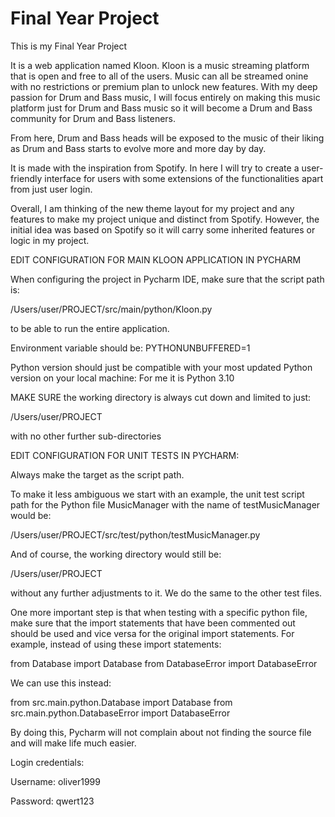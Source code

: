 # Final Year Project

This is my Final Year Project

It is a web application named Kloon. Kloon is a music streaming platform that is open and free to all of the users. Music can all be streamed onine with no restrictions or premium plan to unlock new features. With my deep passion for Drum and Bass music, I will focus entirely on making this music platform just for Drum and Bass music so it will become a Drum and Bass community for Drum and Bass listeners. 

From here, Drum and Bass heads will be exposed to the music of their liking as Drum and Bass starts to evolve more and more day by day.

It is made with the inspiration from Spotify. In here I will try to create a user-friendly interface for users with some extensions of the functionalities apart from just user login.

Overall, I am thinking of the new theme layout for my project and any features to make my project unique and distinct from Spotify. However, the initial idea was based on Spotify so it will carry some inherited features or logic in my project.


EDIT CONFIGURATION FOR MAIN KLOON APPLICATION IN PYCHARM

When configuring the project in Pycharm IDE, make sure that the script path is:

/Users/user/PROJECT/src/main/python/Kloon.py

to be able to run the entire application.

Environment variable should be: 
PYTHONUNBUFFERED=1

Python version should just be compatible with your most updated Python version on your local machine:
For me it is Python 3.10

MAKE SURE the working directory is always cut down and limited to just:

/Users/user/PROJECT

with no other further sub-directories

EDIT CONFIGURATION FOR UNIT TESTS IN PYCHARM:

Always make the target as the script path. 

To make it less ambiguous we start with an example, the unit test script path for the Python file
MusicManager with the name of testMusicManager would be: 

/Users/user/PROJECT/src/test/python/testMusicManager.py

And of course, the working directory would still be:

/Users/user/PROJECT

without any further adjustments to it. We do the same to the other test files. 

One more important step is that when testing with a specific python file, make sure that the 
import statements that have been commented out should be used and vice versa for the original 
import statements. For example, instead of using these import statements: 

from Database import Database
from DatabaseError import DatabaseError

We can use this instead: 

from src.main.python.Database import Database
from src.main.python.DatabaseError import DatabaseError

By doing this, Pycharm will not complain about not finding the source file and will make life much easier.

Login credentials:

Username: oliver1999

Password: qwert123




